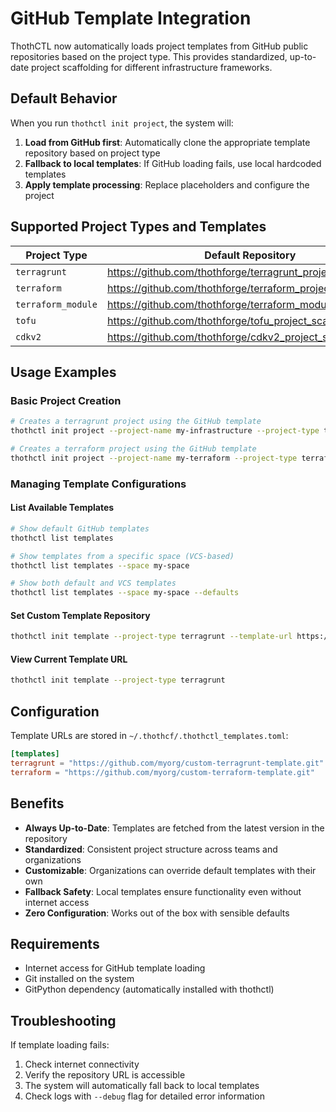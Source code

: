 # GitHub Template Integration

ThothCTL now automatically loads project templates from GitHub public repositories based on the project type. This provides standardized, up-to-date project scaffolding for different infrastructure frameworks.

## Default Behavior

When you run `thothctl init project`, the system will:

1. **Load from GitHub first**: Automatically clone the appropriate template repository based on project type
2. **Fallback to local templates**: If GitHub loading fails, use local hardcoded templates
3. **Apply template processing**: Replace placeholders and configure the project

## Supported Project Types and Templates

| Project Type | Default Repository |
|-------------|-------------------|
| `terragrunt` | https://github.com/thothforge/terragrunt_project_scaffold.git |
| `terraform` | https://github.com/thothforge/terraform_project_scaffold.git |
| `terraform_module` | https://github.com/thothforge/terraform_module_scaffold.git |
| `tofu` | https://github.com/thothforge/tofu_project_scaffold.git |
| `cdkv2` | https://github.com/thothforge/cdkv2_project_scaffold.git |

## Usage Examples

### Basic Project Creation
```bash
# Creates a terragrunt project using the GitHub template
thothctl init project --project-name my-infrastructure --project-type terragrunt

# Creates a terraform project using the GitHub template  
thothctl init project --project-name my-terraform --project-type terraform
```

### Managing Template Configurations

#### List Available Templates
```bash
# Show default GitHub templates
thothctl list templates

# Show templates from a specific space (VCS-based)
thothctl list templates --space my-space

# Show both default and VCS templates
thothctl list templates --space my-space --defaults
```

#### Set Custom Template Repository
```bash
thothctl init template --project-type terragrunt --template-url https://github.com/myorg/custom-terragrunt-template.git
```

#### View Current Template URL
```bash
thothctl init template --project-type terragrunt
```

## Configuration

Template URLs are stored in `~/.thothcf/.thothctl_templates.toml`:

```toml
[templates]
terragrunt = "https://github.com/myorg/custom-terragrunt-template.git"
terraform = "https://github.com/myorg/custom-terraform-template.git"
```

## Benefits

- **Always Up-to-Date**: Templates are fetched from the latest version in the repository
- **Standardized**: Consistent project structure across teams and organizations
- **Customizable**: Organizations can override default templates with their own
- **Fallback Safety**: Local templates ensure functionality even without internet access
- **Zero Configuration**: Works out of the box with sensible defaults

## Requirements

- Internet access for GitHub template loading
- Git installed on the system
- GitPython dependency (automatically installed with thothctl)

## Troubleshooting

If template loading fails:
1. Check internet connectivity
2. Verify the repository URL is accessible
3. The system will automatically fall back to local templates
4. Check logs with `--debug` flag for detailed error information
